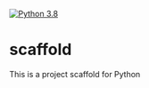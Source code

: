 [![Python 3.8](https://github.com/matheusnice/scaffold/actions/workflows/main.yml/badge.svg)](https://github.com/matheusnice/scaffold/actions/workflows/main.yml)

# scaffold
This is a project scaffold for Python
